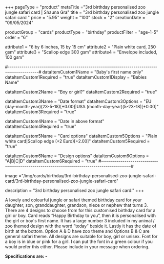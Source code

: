 +++
pageType = "product"
metaTitle ="3rd birthday personalised zoo jungle safari card  | Shauna Gra"
title = "3rd birthday personalised zoo jungle safari card "
price = "5.95"
weight = "100"
stock = "2"
creationDate = "09/05/2024"

productGroup = "cards"
productType = "birthday"
productFilter = "age-1-5"
order = "6"

attribute1 = "6 by 6 inches, 15 by 15 cm" 
attribute2 = "Plain white card, 250 gsm"
attribute3 = "Scallop edge 300 gsm"
attribute4 = "Envelope included, 100 gsm"

#---------------------------------------------------------------------------------------------#
dataItemCustom1Name = "Baby's first name only"
dataItemCustom1Required = "true"
dataItemCustom1Display = "Babies Name"

dataItemCustom2Name = "Boy or girl?"
dataItemCustom2Required = "true"

dataItemCustom3Name = "Date format"
dataItemCustom3Options = "EU (day-month-year)(23-5-18)[+0.00]|USA (month-day-year)(5-23-18)[+0.00]"
dataItemCustom3Required = "true"

dataItemCustom4Name = "Date in above format"
dataItemCustom4Required = "true"

dataItemCustom5Name = "Card options"
dataItemCustom5Options = "Plain white card|Scallop edge (+2 Euro)[+2.00]"
dataItemCustom5Required = "true"

dataItemCustom6Name = "Design options"
dataItemCustom6Options = "A|B|C|D"
dataItemCustom6Required = "true"
#---------------------------------------------------------------------------------------------#

image ="/img/cards/birthday/3rd-birthday-personalised-zoo-jungle-safari-card/3rd-birthday-personalised-zoo-jungle-safari-card"

description = "3rd birthday personalised zoo jungle safari card."
+++

A lovely and colourful jungle or safari themed birthday card for your daughter, son, granddaughter, grandson, niece or nephew that turns 3. There are 4 designs to choose from for this customised birthday card for a girl or boy. Card reads “Happy Birthday to you”, then it is personalised with the girl or boy's first name. It has a large number 3 included in my animal / zoo themed design with the word “today” beside it. Lastly it has the date of birth at the bottom. Option A & D have zoo theme and Options B & C are general safari theme. All designs are suitable for boy, girl or unisex. Font for a boy is in blue or pink for a girl. I can put the font in a green colour if you would prefer this either. Please include in your message when ordering.

**Specifications are: -**
